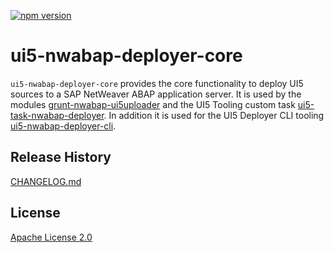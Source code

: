 [![npm version](https://badge.fury.io/js/ui5-nwabap-deployer-core.svg)](https://badge.fury.io/js/ui5-nwabap-deployer-core)

# ui5-nwabap-deployer-core

`ui5-nwabap-deployer-core` provides the core functionality to deploy UI5 sources to a SAP NetWeaver ABAP application server.
It is used by the modules [grunt-nwabap-ui5uploader](https://github.com/pfefferf/ui5-nwabap-deployer/blob/master/packages/grunt-nwabap-ui5uploader/README.md) and the UI5 Tooling custom task [ui5-task-nwabap-deployer](https://github.com/pfefferf/ui5-nwabap-deployer/blob/master/packages/ui5-task-nwabap-deployer/README.md). In addition it is used for the UI5 Deployer CLI tooling [ui5-nwabap-deployer-cli](https://github.com/pfefferf/ui5-nwabap-deployer/blob/master/packages/ui5-nwabap-deployer-cli/README.md).

## Release History

[CHANGELOG.md](https://github.com/pfefferf/ui5-nwabap-deployer/blob/master/packages/ui5-nwabap-deployer-core/CHANGELOG.md)

## License

[Apache License 2.0](http://www.apache.org/licenses/LICENSE-2.0)